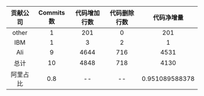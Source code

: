 | 贡献公司 | Commits数 | 代码增加行数 | 代码删除行数 | 代码净增量 |
| :-: | :-: | :-: | :-: | :-: |
| other | 1 | 201 | 0 | 201 |
| IBM | 1 | 3 | 2 | 1 |
| Ali | 9 | 4644 | 716 | 4531 |
| 总计 | 10 | 4848 | 718|4130|
| 阿里占比 | 0.8 | -- | --|0.951089588378|
